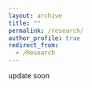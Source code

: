 ```yaml
---
layout: archive
title: ""
permalink: /research/
author_profile: true
redirect_from:
  - /Research
---
```

update soon
